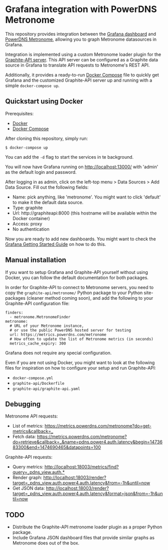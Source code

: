 # Grafana integration with PowerDNS Metronome

This repository provides integration between the [Grafana dashboard](http://grafana.org/) and [PowerDNS Metronome](https://github.com/ahupowerdns/metronome), allowing you to graph Metronome datasources in Grafana.

Integration is implemented using a custom Metronome loader plugin for the [Graphite-API server](http://graphite-api.readthedocs.io/en/latest/). This API server can be configured as a Graphite data source in Grafana to translate API requests to Metronome's REST API.

Additionally, it provides a ready-to-run [Docker Compose](https://docs.docker.com/compose/) file to quickly get Grafana and the customized Graphite-API server up and running with a simple `docker-compose up`.


## Quickstart using Docker

Prerequisites:

 * [Docker](https://docs.docker.com/engine/installation/)
 * [Docker Compose](https://docs.docker.com/compose/)

After cloning this repository, simply run:

    $ docker-compose up

You can add the `-d` flag to start the services in te background.

You will now have Grafana running on <http://localhost:13000/> with 'admin' as the default login and password.

After logging in as admin, click on the left-top menu > Data Sources > Add Data Source. Fill out the following fields:

 * Name: pick anything, like 'metronome'. You might want to click 'default' to make it the default data source.
 * Type: graphite
 * Url: http://graphiteapi:8000 (this hostname will be available within the Docker container)
 * Access: proxy
 * No authentication

Now you are ready to add new dashboards. You might want to check the [Grafana Getting Started Guide](http://docs.grafana.org/guides/gettingstarted/) on how to do this.


## Manual installation

If you want to setup Grafana and Graphite-API yourself without using Docker, you can follow the default documentation for both packages.

In order for Graphite-API to connect to Metronome servers, you need to copy the `graphite-api/metronome/` Python package to your Python site-packages (cleaner method coming soon), and add the following to your Graphite-API configuration file:

    finders:
      - metronome.MetronomeFinder
    metronome:
      # URL of your Metronome instance,
      # or use the public PowerDNS hosted server for testing
      url: https://metrics.powerdns.com/metronome
      # How often to update the list of Metronome metrics (in seconds)
      metrics_cache_expiry: 300

Grafana does not require any special configuration.

Even if you are not using Docker, you might want to look at the following files for inspiration on how to configure your setup and run Graphite-API:

 * `docker-compose.yml`
 * `graphite-api/Dockerfile`
 * `graphite-api/graphite-api.yaml`


## Debugging

Metronome API requests:

 * List of metrics: <https://metrics.powerdns.com/metronome?do=get-metrics&callback=_>
 * Fetch data: <https://metrics.powerdns.com/metronome?do=retrieve&callback=_&name=pdns.power4.auth.latency&begin=1473683300&end=1474690465&datapoints=100>

Graphite-API requests:

 * Query metrics: <http://localhost:18003/metrics/find?query=_pdns_view.auth.*>
 * Render graph: <http://localhost:18003/render?target=_pdns_view.auth.power4.auth.latency&from=-1h&until=now>
 * Get JSON data: <http://localhost:18003/render?target=_pdns_view.auth.power4.auth.latency&format=json&from=-1h&until=now>


## TODO

 * Distribute the Graphite-API metronome loader plugin as a proper Python package.
 * Include Grafana JSON dashboard files that provide similar graphs as Metronome does out of the box.

